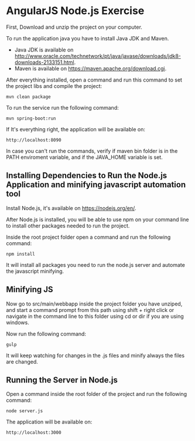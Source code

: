 # AngularJS Node.js Exercise

First, Download and unzip the project on your computer.

To run the application java you have to install Java JDK and Maven.
- Java JDK is available on http://www.oracle.com/technetwork/pt/java/javase/downloads/jdk8-downloads-2133151.html.
- Maven is available on https://maven.apache.org/download.cgi.

After everything installed, open a command and run this command to set the project libs and compile the project:

    mvn clean package

To run the service run the following command:

    mvn spring-boot:run

If It's everything right, the application will be available on: 

    http://localhost:8090

In case you can't run the commands, verify if maven bin folder is in the PATH enviroment variable, and if the JAVA_HOME variable is set.

## Installing Dependencies to Run the Node.js Application and minifying javascript automation tool

Install Node.js, it's available on https://nodejs.org/en/.

After Node.js is installed, you will be able to use npm on your command line to install other packages needed to run the project.

Inside the root project folder open a command and run the following command:

    npm install

It will install all packages you need to run the node.js server and automate the javascript minifying.
    
## Minifying JS

Now go to src/main/webbapp inside the project folder you have unziped, and start a command prompt from this path using shift + right click or navigate in the command line to this folder using cd or dir if you are using windows.

Now run the following command:

    gulp 

It will keep watching for changes in the .js files and minify always the files are changed.

## Running the Server in Node.js

Open a command inside the root folder of the project and run the following command:

    node server.js

The application will be available on:

    http://localhost:3000
